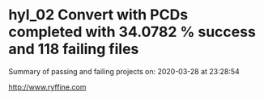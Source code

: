 # hyl_02 Convert with PCDs completed with 34.0782 % success and 118 failing files

Summary of passing and failing projects on: 2020-03-28 at 23:28:54

http://www.ryffine.com
